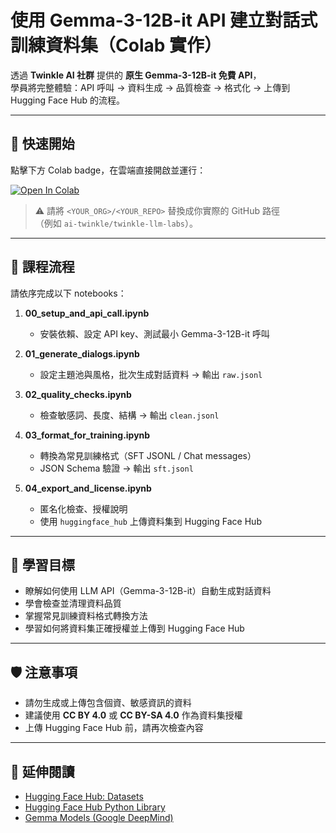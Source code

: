 # 使用 Gemma-3-12B-it API 建立對話式訓練資料集（Colab 實作）

透過 **Twinkle AI 社群** 提供的 **原生 Gemma-3-12B-it 免費 API**，  
學員將完整體驗：API 呼叫 → 資料生成 → 品質檢查 → 格式化 → 上傳到 Hugging Face Hub 的流程。

---

## 🚀 快速開始
點擊下方 Colab badge，在雲端直接開啟並運行：  

[![Open In Colab](https://colab.research.google.com/assets/colab-badge.svg)](https://colab.research.google.com/github/<YOUR_ORG>/<YOUR_REPO>/blob/main/courses/2025-08-llm-dialogue-dataset/00_setup_and_api_call.ipynb)

> ⚠️ 請將 `<YOUR_ORG>/<YOUR_REPO>` 替換成你實際的 GitHub 路徑  
> （例如 `ai-twinkle/twinkle-llm-labs`）。

---

## 📘 課程流程
請依序完成以下 notebooks：

1. **00_setup_and_api_call.ipynb**  
   - 安裝依賴、設定 API key、測試最小 Gemma-3-12B-it 呼叫  

2. **01_generate_dialogs.ipynb**  
   - 設定主題池與風格，批次生成對話資料 → 輸出 `raw.jsonl`  

3. **02_quality_checks.ipynb**  
   - 檢查敏感詞、長度、結構 → 輸出 `clean.jsonl`  

4. **03_format_for_training.ipynb**  
   - 轉換為常見訓練格式（SFT JSONL / Chat messages）  
   - JSON Schema 驗證 → 輸出 `sft.jsonl`  

5. **04_export_and_license.ipynb**  
   - 匿名化檢查、授權說明  
   - 使用 `huggingface_hub` 上傳資料集到 Hugging Face Hub  

---

## 🎯 學習目標
- 瞭解如何使用 LLM API（Gemma-3-12B-it）自動生成對話資料  
- 學會檢查並清理資料品質  
- 掌握常見訓練資料格式轉換方法  
- 學習如何將資料集正確授權並上傳到 Hugging Face Hub  

---

## 🛡️ 注意事項
- 請勿生成或上傳包含個資、敏感資訊的資料  
- 建議使用 **CC BY 4.0** 或 **CC BY-SA 4.0** 作為資料集授權  
- 上傳 Hugging Face Hub 前，請再次檢查內容  

---

## 📖 延伸閱讀
- [Hugging Face Hub: Datasets](https://huggingface.co/docs/datasets)  
- [Hugging Face Hub Python Library](https://huggingface.co/docs/huggingface_hub)  
- [Gemma Models (Google DeepMind)](https://ai.google.dev/gemma)  